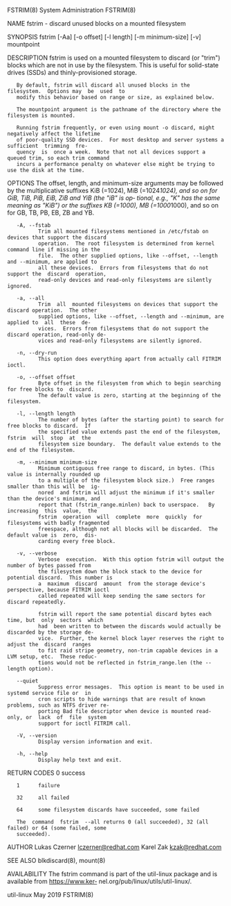 FSTRIM(8)                                System Administration                               FSTRIM(8)

NAME
       fstrim - discard unused blocks on a mounted filesystem

SYNOPSIS
       fstrim [-Aa] [-o offset] [-l length] [-m minimum-size] [-v] mountpoint

DESCRIPTION
       fstrim  is  used  on a mounted filesystem to discard (or "trim") blocks which are not in use by
       the filesystem.  This is useful for solid-state drives (SSDs) and thinly-provisioned storage.

       By default, fstrim will discard all unused blocks in the filesystem.  Options may  be  used  to
       modify this behavior based on range or size, as explained below.

       The mountpoint argument is the pathname of the directory where the filesystem is mounted.

       Running fstrim frequently, or even using mount -o discard, might negatively affect the lifetime
       of poor-quality SSD devices.  For most desktop and server systems a  sufficient  trimming  fre‐
       quency  is  once a week.  Note that not all devices support a queued trim, so each trim command
       incurs a performance penalty on whatever else might be trying to use the disk at the time.

OPTIONS
       The offset, length, and minimum-size arguments may be followed by the  multiplicative  suffixes
       KiB  (=1024),  MiB (=1024*1024), and so on for GiB, TiB, PiB, EiB, ZiB and YiB (the "iB" is op‐
       tional, e.g., "K" has the same meaning as "KiB") or the suffixes KB (=1000),  MB  (=1000*1000),
       and so on for GB, TB, PB, EB, ZB and YB.

       -A, --fstab
              Trim all mounted filesystems mentioned in /etc/fstab on devices that support the discard
              operation.  The root filesystem is determined from kernel command line if missing in the
              file.  The other supplied options, like --offset, --length and --minimum, are applied to
              all these devices.  Errors from filesystems that do not support the  discard  operation,
              read-only devices and read-only filesystems are silently ignored.

       -a, --all
              Trim  all  mounted filesystems on devices that support the discard operation.  The other
              supplied options, like --offset, --length and --minimum, are applied to  all  these  de‐
              vices.  Errors from filesystems that do not support the discard operation, read-only de‐
              vices and read-only filesystems are silently ignored.

       -n, --dry-run
              This option does everything apart from actually call FITRIM ioctl.

       -o, --offset offset
              Byte offset in the filesystem from which to begin searching for free blocks to  discard.
              The default value is zero, starting at the beginning of the filesystem.

       -l, --length length
              The number of bytes (after the starting point) to search for free blocks to discard.  If
              the specified value extends past the end of the filesystem,  fstrim  will  stop  at  the
              filesystem size boundary.  The default value extends to the end of the filesystem.

       -m, --minimum minimum-size
              Minimum contiguous free range to discard, in bytes. (This value is internally rounded up
              to a multiple of the filesystem block size.)  Free ranges smaller than this will be  ig‐
              nored  and fstrim will adjust the minimum if it's smaller than the device's minimum, and
              report that (fstrim_range.minlen) back to userspace.   By  increasing  this  value,  the
              fstrim  operation  will  complete  more  quickly  for  filesystems with badly fragmented
              freespace, although not all blocks will be discarded.  The default value is  zero,  dis‐
              carding every free block.

       -v, --verbose
              Verbose  execution.  With this option fstrim will output the number of bytes passed from
              the filesystem down the block stack to the device for potential discard.  This number is
              a  maximum  discard  amount  from the storage device's perspective, because FITRIM ioctl
              called repeated will keep sending the same sectors for discard repeatedly.

              fstrim will report the same potential discard bytes each time, but  only  sectors  which
              had  been written to between the discards would actually be discarded by the storage de‐
              vice.  Further, the kernel block layer reserves the right to adjust the  discard  ranges
              to fit raid stripe geometry, non-trim capable devices in a LVM setup, etc.  These reduc‐
              tions would not be reflected in fstrim_range.len (the --length option).

       --quiet
              Suppress error messages.  This option is meant to be used in systemd service file or  in
              cron scripts to hide warnings that are result of known problems, such as NTFS driver re‐
              porting Bad file descriptor when device is mounted read-only, or  lack  of  file  system
              support for ioctl FITRIM call.

       -V, --version
              Display version information and exit.

       -h, --help
              Display help text and exit.

RETURN CODES
       0      success

       1      failure

       32     all failed

       64     some filesystem discards have succeeded, some failed

       The  command  fstrim  --all returns 0 (all succeeded), 32 (all failed) or 64 (some failed, some
       succeeded).

AUTHOR
       Lukas Czerner <lczerner@redhat.com>
       Karel Zak <kzak@redhat.com>

SEE ALSO
       blkdiscard(8), mount(8)

AVAILABILITY
       The fstrim command is part of the util-linux package and  is  available  from  https://www.ker‐
       nel.org/pub/linux/utils/util-linux/.

util-linux                                     May 2019                                      FSTRIM(8)
